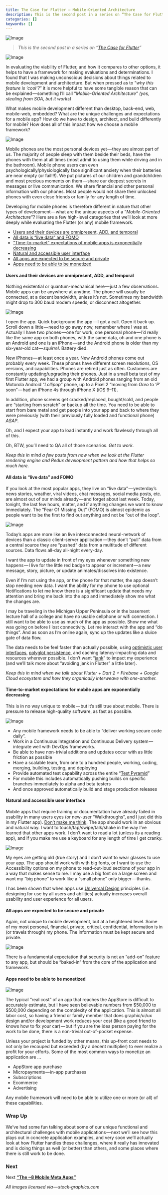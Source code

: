 ```yaml
---
title: The Case for Flutter — Mobile-Oriented Architecture
description: This is the second post in a series on “The Case for Flutter”
categories: []
keywords: []
---
```


![Image](/assets/images/1__8Vnv9__PqjUdC5jGiDh8ghQ.png)

> _This is the second post in a series on “_[_The Case for Flutter_](https://medium.com/@bruce.abernethy/the-case-for-flutter-72af3f2df8bb)_”_

![Image](/assets/images/1__y84HNreVJc0YVCpWQbPE7w.png)

In evaluating the viability of Flutter, and how it compares to other options, it helps to have a framework for making evaluations and determinations. I found that I was making unconscious decisions about things related to mobile development and architecture. But when pressed as to “_why this feature is ‘cool’?_” it is more helpful to have some tangible reason that can be explained — something I’ll call “_Mobile-Oriented Architecture” (yes, stealing from SOA, but it works)_

What makes mobile development different than desktop, back-end, web, mobile-web, embedded? What are the unique challenges and expectations for a mobile app? How do we have to design, architect, and build differently for mobile? How does all of this impact how we choose a mobile framework?

![Image](/assets/images/1__XTK__uZeoBzXJCFp3aQDQVQ.jpeg)

Mobile phones are the most personal devices yet — they are almost part of us. The majority of people sleep with them beside their beds, have the phones with them at all times (most admit to using them while driving and in the bathroom). Mobile phone users can even psychologically/physiologically face significant anxiety when their batteries are near empty (or fail!!!). We put pictures of our children and grandchildren and most precious moments on them — share our deepest secrets in messages or live communication. We share financial and other personal information with our phones. Most people would not share their unlocked phones with even close friends or family for any length of time.

Developing for mobile phones is therefore different in nature that other types of development — what are the unique aspects of a “_Mobile-Oriented Architecture_”? Here are a few high-level categories that we’ll look at more deeply while evaluating the Flutter (or any) mobile framework.

*   [Users and their devices are omnipresent, ADD, and temporal](#75d4)
*   [All data is “live data” and FOMO](#8a75)
*   [“Time-to-market” expectations of mobile apps is exponentially decreasing](#e466)
*   [Natural and accessible user interface](#d66b)
*   [All apps are expected to be secure and private](#1257)
*   [Apps need to be able to be monetized](#6661)

#### Users and their devices are **omnipresent**, **ADD**, and **temporal**

Nothing existential or quantum-mechanical here — just a few observations. Mobile apps can be anywhere at anytime. The phone will usually be connected, at a decent bandwidth, unless it’s not. Sometimes my bandwidth might drop to 300 baud modem speeds, or disconnect altogether.

![Image](/assets/images/1__9HLjO7mNfJIicbH__Bzu__Xw.jpeg)

I open the app. Quick background the app — I got a call. Open it back up. Scroll down a little — need to go away now, remember where I was at. Actually I have two phones — one for work, one personal phone — I’d really like the same app on both phones, with the same data, oh and one phone is an Android and one is an iPhone — and the Android phone is older than my six-year-old cat — _squirrel_. Battery died.

New iPhones — at least once a year. New Android phones come out probably every week. These phones have different screen resolutions, OS versions, and capabilities. Phones are retired just as often. Customers are constantly updating/upgrading their phones. Just in a small beta test of my first Flutter app, we had a group with Android phones ranging from an old Motorola Android “_Lollipop_” phone, up to a Pixel 2 “moving from _Oreo_ to ‘_P_’ soon” — had an iPhone 4s through iPhone X (iOS 9–11).

In addition, phone screens get cracked/replaced, bought/sold, and people are “starting from scratch” or backup all the time. You need to be able to start from bare metal and get people into your app and back to where they were previously (with their previously fully loaded and functional phone) _ASAP_.

Oh, and I expect your app to load instantly and work flawlessly through all of this.

Oh, BTW, you’ll need to QA all of those scenarios. _Get to work._

_Keep this in mind a few posts from now when we look at the Flutter rendering engine and Redux development pattern and how that helps so much here._

#### All data is **“live data”** and **FOMO**

If you look at the most popular apps, they live on “live data” — yesterday’s news stories, weather, viral videos, chat messages, social media posts, etc. are almost out of our minds already — and forget about last week. Today, tonight, the last few hours, matter, and if anything changes we want to know immediately. The “Fear Of Missing Out” (FOMO) is almost epidemic as people want to be the first to find out anything and not be “out of the loop”.

![Image](/assets/images/1__5i1F7kynHTDtmDBwvr20vg.jpeg)

Today’s apps are more like an live interconnected neural-network of devices than a classic client-server application — they don’t “pull” data from a central source they are “pushed” data from a multitude of different sources. Data flows all-day all-night every-day.

I want the app to update in front of my eyes whenever something new happens — I live for the little red badge to appear or increment — a new message, story, picture, or update animates/dissolves into existence.

Even if I’m not using the app, or the phone for that matter, the app doesn’t stop needing new data. I want the ability for my phone to use optional Notifications to let me know there is a significant update that needs my attention and bring me back into the app and immediately show me what the changes are.

I may be traveling in the Michigan Upper Peninsula or in the basement lecture hall of a college and have no usable cellphone or wifi connection. I still want to be able to use as much of the app as possible. Show me what was going on before I lost connectivity. Let me interact with the app and “do things”. And as soon as I’m online again, sync up the updates like a sluice gate of data flow.

The data needs to be feel faster than actually possible, using [optimistic user interfaces](https://www.smashingmagazine.com/2016/11/true-lies-of-optimistic-user-interfaces/), [polyglot persistence](https://www.martinfowler.com/bliki/PolyglotPersistence.html), and caching latency-impacting data and resources wherever possible. I don’t want “[jank](https://en.wiktionary.org/wiki/jank)” to impact my experience (and we’ll talk more about “avoiding jank in Flutter” a little later).

_Keep this in mind when we talk about Flutter + Dart 2 + Firebase + Google Cloud ecosystem and how they organically interweave with one-another._

#### **Time-to-market** expectations for mobile apps are exponentially decreasing

This is in no way unique to mobile — but it’s still true about mobile. There is pressure to release high-quality software, as fast as possible.

![Image](/assets/images/1__PQAyDeLr1deBR__IylY7B__A.jpeg)

*   Any mobile framework needs to be able to “deliver working secure code daily”.
*   Work in a Continuous Integration and Continuous Delivery system — integrate well with DevOps frameworks.
*   Be able to have non-trivial additions and updates occur with as little friction as possible
*   Have a scalable team, from one to a hundred people, working, coding, merging, building, testing, and deploying
*   Provide automated test capability across the entire “[Test Pyramid](https://martinfowler.com/bliki/TestPyramid.html)”
*   For mobile this includes automatically pushing builds on specific branches immediately to alpha and beta testers
*   And once approved automatically build and stage production releases

#### Natural and accessible user interface

Mobile apps that require training or documentation have already failed in usability in many users eyes (or new-user “Walkthroughs”, and I just did this in my Flutter app). [Don’t make me think](https://www.sensible.com/dmmt.html). The app should work in an obvious and natural way. I want to touch/tap/swipe/talk/shake in the way I’ve learned that other apps work. I don’t want to read a lot (unless its a reading app), and if you make me use a keyboard for any length of time I get cranky.

![Image](/assets/images/1__VBl8c8oaQdbxDsur4a8M0w.jpeg)

My eyes are getting old (true story) and I don’t want to wear glasses to use your app. The app should work with with big fonts, or I want to use the Accessibility options on my phone to read-out-loud sections of your app in a way that makes sense to me. I may use a big font on a large screen and want my “big phone” to work like a “small phone” only bigger — thanks.

I has been shown that when apps use [Universal Design](https://www.washington.edu/doit/what-difference-between-accessible-usable-and-universal-design) principles (i.e. designing for use by all users and abilities) actually increases overall usability and user experience for all users.

#### All apps are expected to be secure and private

Again, not unique to mobile development, but at a heightened level. Some of my most personal, financial, private, critical, confidential, information is in (or travels through) my phone. The information must be kept secure and private.

![Image](/assets/images/1__2q7prQ4SLnf9yDPlNxgKBg.jpeg)

There is a fundamental expectation that security is not an “add-on” feature to any app, but should be “baked-in” from the core of the application and framework.

#### Apps need to be able to be monetized

![Image](/assets/images/1____METLDKovkx3yQVf2sesvg.jpeg)

The typical “real cost” of an app that reaches the AppStore is difficult to accurately estimate, but I have seen believable numbers from $50,000 to $500,000 depending on the complexity of the application. This is almost all labor cost, so having a friend or family member that does graphic/ui/ux design and/or development work reduces your cost (like a good friend to knows how to fix your car) — but if you are the idea person paying for the work to be done, there is a non-trivial out-of-pocket expense.

Unless your project is funded by other means, this up-front cost needs to not only be recouped but exceeded (by a decent multiplier) to ever realize a profit for your efforts. Some of the most common ways to monetize an application are …

*   AppStore app purchase
*   Micropayments — in-app purchases
*   Subscriptions
*   Ecommerce
*   Advertising

Any mobile framework will need to be able to utilize one or more (or all) of these capabilities.

### Wrap Up

We’ve had some fun talking about some of our unique functional and architectural challenges with mobile applications — next we’ll see how this plays out in concrete application examples, and very soon we’ll actually look at how Flutter handles these challenges, where it really has innovated and is doing things as well (or better) than others, and some places where there is still work to be done.

### Next

Next [**“The ~8 Mobile Meta Apps”**](https://medium.com/@bruce.abernethy/this-is-the-third-post-in-a-series-on-the-case-for-flutter-1ab6849a8802)

_All images licensed via — stock-graphics.com_